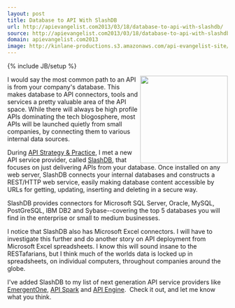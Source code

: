 ```yaml
---
layout: post
title: Database to API With SlashDB
url: http://apievangelist.com2013/03/18/database-to-api-with-slashdb/
source: http://apievangelist.com2013/03/18/database-to-api-with-slashdb/
domain: apievangelist.com2013
image: http://kinlane-productions.s3.amazonaws.com/api-evangelist-site/blog/slashdb-logo.png
---
```

{% include JB/setup %}
<p><a href="http://www.slashdb.com/" target="_blank"><img style="padding: 15p;" src="https://s3.amazonaws.com/kinlane-productions/api-service-providers/slashdb/slashdb-logo.png" alt="" width="200" align="right" /></a></p>
<p>I would say the most common path to an API is from your company's database.  This makes database to API connectors, tools and services a pretty valuable area of the API space.  While there will always be high profile APIs dominating the tech blogosphere, most APIs will be launched quietly from small companies, by connecting them to various internal data sources.</p>
<p>During <a href="http://www.apistrategyconference.com/" target="_blank">API Strategy &amp; Practice</a>, I met a new API service provider, called <a href="http://www.slashdb.com/" target="_blank">SlashDB</a>, that focuses on just delivering APIs from your database.  Once installed on any web server, SlashDB connects your internal databases and constructs a REST/HTTP web service, easily making database content accessible by URLs for getting, updating, inserting and deleting in a secure way.</p>
<p>SlashDB provides connectors for Microsoft SQL Server, Oracle, MySQL, PostGreSQL, IBM DB2 and Sybase--covering the top 5 databases you will find in the enterprise or small to medium businesses.</p>
<p>I notice that SlashDB also has Microsoft Excel connectors.  I will have to investigate this further and do another story on API deployment from Microsoft Excel spreadsheets.  I know this will sound insane to the RESTafarians, but I think much of the worlds data is locked up in spreadsheets, on individual computers, throughout companies around the globe.</p>
<p>I've added SlashDB to my list of next generation API service providers like <a href="http://www.emergentone.com/" target="_blank">EmergentOne</a>, <a href="http://apispark.com/" target="_blank">API Spark</a> and <a href="https://apiengine.io/" target="_blank">API Engine</a>. &nbsp;Check it out, and let me know what you think.</p>
